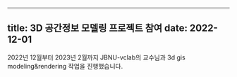
---
title: 3D 공간정보 모델링 프로젝트 참여
date: 2022-12-01
---

2022년 12월부터 2023년 2월까지 JBNU-vclab의 교수님과 3d gis modeling&rendering 작업을 진행했습니다. 